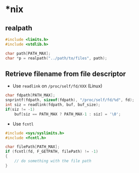 # *nix

## realpath

```c
#include <limits.h>
#include <stdlib.h>

char path[PATH_MAX];
char *p = realpath("../path/to/files", path);
```

## Retrieve filename from file descriptor

* Use `readlink` on `/proc/self/fd/XXX` (Linux)

```c
char fdpath[PATH_MAX];
snprintf(fdpath, sizeof(fdpath), "/proc/self/fd/%d", fd);
int siz = readlink(fdpath, buf, buf_size);
if(siz != -1)
    buf[siz == PATH_MAX ? PATH_MAX-1 : siz] = '\0';
```

* Use `fcntl`

```c
#include <sys/syslimits.h>
#include <fcntl.h>

char filePath[PATH_MAX];
if (fcntl(fd, F_GETPATH, filePath) != -1)
{
    // do something with the file path
}
```